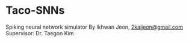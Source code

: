 # Taco-SNNs

Spiking neural network simulator
By Ikhwan Jeon, 2kaijeon@gmail.com
Supervisor: Dr. Taegon Kim
